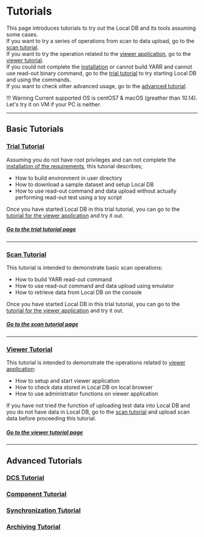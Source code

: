 # Tutorials

This page introduces tutorials to try out the Local DB and its tools assuming some cases.<br>
If you want to try a series of operations from scan to data upload, go to the [scan tutorial](#scan-tutorial).<br>
If you want to try the operation related to the [viewer application](tool/viewer.md), go to the [viewer tutorial](#viewer-tutorial).<br>
If you could not complete the [installation](installation.md) or cannot build YARR and cannot use read-out binary command, go to the [trial tutorial](#trial-tutorial) to try starting Local DB and using the commands.<br>
If you want to check other advanced usage, go to the [advanced tutorial](#advanced-tutorial).

!!! Warning
    Current supported OS is centOS7 & macOS (greather than 10.14).<br>
    Let's try it on VM if your PC is neither.

---

## Basic Tutorials

### [Trial Tutorial](tutorial/trial.md)

Assuming you do not have root privileges and can not complete the [installation of the requirements](installation.md), this tutorial describes;

- How to build environment in user directory
- How to download a sample dataset and setup Local DB
- How to use read-out command and data upload without actually performing read-out test using a toy script

Once you have started Local DB in this trial tutorial, you can go to the [tutorial for the viewer application](tutorial/viewer.md) and try it out.

##### [Go to the trial tutorial page](tutorial/trial.md)

---

### [Scan Tutorial](tutorial/scan.md)

This tutorial is intended to demonstrate basic scan operations:

- How to build YARR read-out command
- How to use read-out command and data upload using emulator
- How to retrieve data from Local DB on the console

Once you have started Local DB in this trial tutorial, you can go to the [tutorial for the viewer application](tutorial/viewer.md) and try it out.

##### [Go to the scan tutorial page](tutorial/scan.md)

---

### [Viewer Tutorial](tutorial/viewer.md)

This tutorial is intended to demonstrate the operations related to [viewer application](tool/viewer.md):

- How to setup and start viewer application
- How to check data stored in Local DB on local browser
- How to use administrator functions on viewer application

If you have not tried the function of uploading test data into Local DB and you do not have data in Local DB, go to the [scan tutorial](tutorial/scan.md) and upload scan data before proceeding this tutorial.

##### [Go to the viewer tutorial page](tutorial/viewer.md)

---

## Advanced Tutorials

### [DCS Tutorial](tutorial/dcs.md)

### [Component Tutorial](tutorial/component.md)

### [Synchronization Tutorial](tutorial/sync.md)

### [Archiving Tutorial](tutorial/archive.md)

<!--TODO


This is an advanced instruction for using Local DB and Tools.<br>

#### Table of Contents

- a. Setup Web application of Local DB (Viewer Application)
- b. Register component data into Local DB
- c. Retrieve component data from ITkPD into Local DB (ITkPD Interface)
- d. Scan and Upload data associated with the component data into Local DB
- e. Register DCS data associated with the test data
- f. Share data with the other Local DB (Synchronization Tool)
- g. Back-up Local DB (Archive Tool)

##### [Go to the advanced tutorial page](tutorial/advanced.md)
-->
